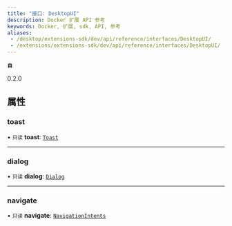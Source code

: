 ```yaml
---
title: "接口: DesktopUI"
description: Docker 扩展 API 参考
keywords: Docker, 扩展, sdk, API, 参考
aliases:
 - /desktop/extensions-sdk/dev/api/reference/interfaces/DesktopUI/
 - /extensions/extensions-sdk/dev/api/reference/interfaces/DesktopUI/
---
```


**`自`**

0.2.0

## 属性

### toast

• `只读` **toast**: [`Toast`](Toast.md)

___

### dialog

• `只读` **dialog**: [`Dialog`](Dialog.md)

___

### navigate

• `只读` **navigate**: [`NavigationIntents`](NavigationIntents.md)

